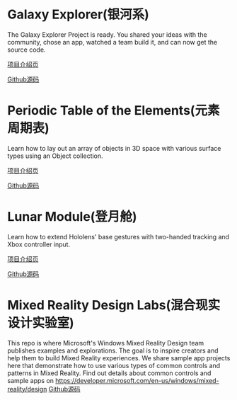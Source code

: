 # Galaxy Explorer(银河系)
The Galaxy Explorer Project is ready. You shared your ideas with the community, chose an app, watched a team build it, and can now get the source code.

[项目介绍页](https://developer.microsoft.com/en-us/windows/mixed-reality/galaxy_explorer)

[Github源码](https://github.com/Microsoft/GalaxyExplorer)


# Periodic Table of the Elements(元素周期表)
Learn how to lay out an array of objects in 3D space with various surface types using an Object collection.

[项目介绍页](https://developer.microsoft.com/en-us/windows/mixed-reality/periodic_table_of_the_elements)

[Github源码](https://github.com/Microsoft/MRDesignLabs_Unity_PeriodicTable)

# Lunar Module(登月舱)
Learn how to extend Hololens' base gestures with two-handed tracking and Xbox controller input.

[项目介绍页](https://developer.microsoft.com/en-us/windows/mixed-reality/lunar_module)

[Github源码](https://github.com/Microsoft/MRDesignLabs_Unity_LunarModule)

# Mixed Reality Design Labs(混合现实设计实验室)
This repo is where Microsoft's Windows Mixed Reality Design team publishes examples and explorations. The goal is to inspire creators and help them to build Mixed Reality experiences. We share sample app projects here that demonstrate how to use various types of common controls and patterns in Mixed Reality. Find out details about common controls and sample apps on https://developer.microsoft.com/en-us/windows/mixed-reality/design
[Github源码](https://github.com/Microsoft/MRDesignLabs_Unity)